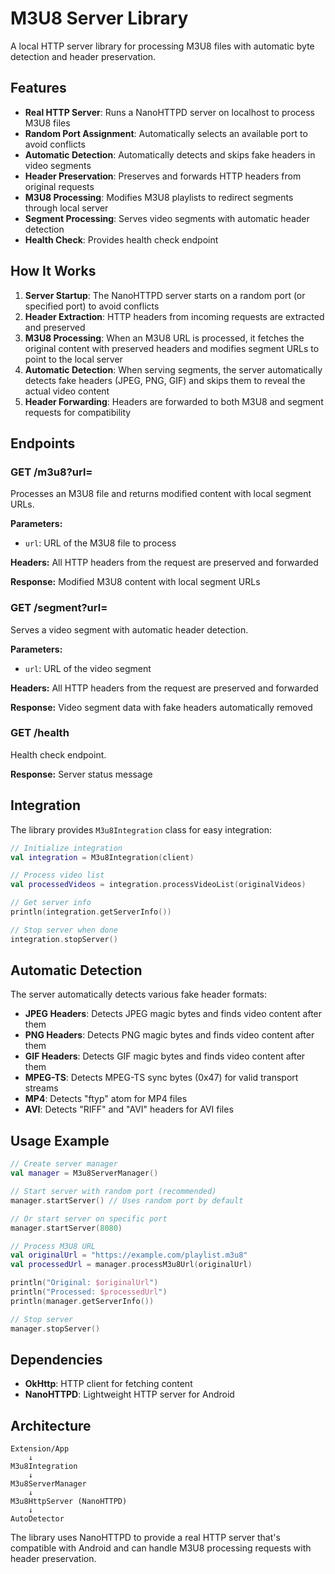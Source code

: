 # M3U8 Server Library

A local HTTP server library for processing M3U8 files with automatic byte detection and header preservation.

## Features

- **Real HTTP Server**: Runs a NanoHTTPD server on localhost to process M3U8 files
- **Random Port Assignment**: Automatically selects an available port to avoid conflicts
- **Automatic Detection**: Automatically detects and skips fake headers in video segments
- **Header Preservation**: Preserves and forwards HTTP headers from original requests
- **M3U8 Processing**: Modifies M3U8 playlists to redirect segments through local server
- **Segment Processing**: Serves video segments with automatic header detection
- **Health Check**: Provides health check endpoint

## How It Works

1. **Server Startup**: The NanoHTTPD server starts on a random port (or specified port) to avoid conflicts
2. **Header Extraction**: HTTP headers from incoming requests are extracted and preserved
3. **M3U8 Processing**: When an M3U8 URL is processed, it fetches the original content with preserved headers and modifies segment URLs to point to the local server
4. **Automatic Detection**: When serving segments, the server automatically detects fake headers (JPEG, PNG, GIF) and skips them to reveal the actual video content
5. **Header Forwarding**: Headers are forwarded to both M3U8 and segment requests for compatibility

## Endpoints

### GET /m3u8?url=<url>
Processes an M3U8 file and returns modified content with local segment URLs.

**Parameters:**
- `url`: URL of the M3U8 file to process

**Headers:** All HTTP headers from the request are preserved and forwarded

**Response:** Modified M3U8 content with local segment URLs

### GET /segment?url=<url>
Serves a video segment with automatic header detection.

**Parameters:**
- `url`: URL of the video segment

**Headers:** All HTTP headers from the request are preserved and forwarded

**Response:** Video segment data with fake headers automatically removed

### GET /health
Health check endpoint.

**Response:** Server status message

## Integration

The library provides `M3u8Integration` class for easy integration:

```kotlin
// Initialize integration
val integration = M3u8Integration(client)

// Process video list
val processedVideos = integration.processVideoList(originalVideos)

// Get server info
println(integration.getServerInfo())

// Stop server when done
integration.stopServer()
```

## Automatic Detection

The server automatically detects various fake header formats:

- **JPEG Headers**: Detects JPEG magic bytes and finds video content after them
- **PNG Headers**: Detects PNG magic bytes and finds video content after them
- **GIF Headers**: Detects GIF magic bytes and finds video content after them
- **MPEG-TS**: Detects MPEG-TS sync bytes (0x47) for valid transport streams
- **MP4**: Detects "ftyp" atom for MP4 files
- **AVI**: Detects "RIFF" and "AVI" headers for AVI files

## Usage Example

```kotlin
// Create server manager
val manager = M3u8ServerManager()

// Start server with random port (recommended)
manager.startServer() // Uses random port by default

// Or start server on specific port
manager.startServer(8080)

// Process M3U8 URL
val originalUrl = "https://example.com/playlist.m3u8"
val processedUrl = manager.processM3u8Url(originalUrl)

println("Original: $originalUrl")
println("Processed: $processedUrl")
println(manager.getServerInfo())

// Stop server
manager.stopServer()
```

## Dependencies

- **OkHttp**: HTTP client for fetching content
- **NanoHTTPD**: Lightweight HTTP server for Android

## Architecture

```
Extension/App
    ↓
M3u8Integration
    ↓
M3u8ServerManager
    ↓
M3u8HttpServer (NanoHTTPD)
    ↓
AutoDetector
```

The library uses NanoHTTPD to provide a real HTTP server that's compatible with Android and can handle M3U8 processing requests with header preservation. 